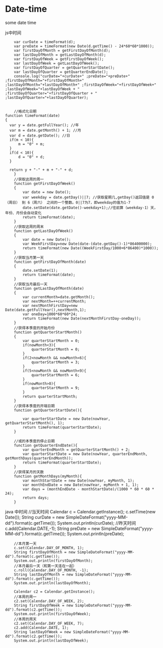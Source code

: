 # Date-time
some date time 

js中时间


		var curDate = timeFormat(d);
		var preDate = timeFormat(new Date(d.getTime() - 24*60*60*1000));
		var firstDayOfMonth = getFirstDayOfMonth(d);
		var lastDayOfMonth = getLastDayOfMonth(d);
		var firstDayOfWeek = getFirstDayOfWeek();
		var lastDayOfWeek = getLastDayOfWeek();
		var firstDayOfQuarter = getQuarterStartDate();
		var lastDayOfQuarter = getQuarterEndDate();
		console.log("curDate="+curDate+" ;preDate="+preDate+" ;firstDayOfMonth="+firstDayOfMonth+" ;lastDayOfMonth="+lastDayOfMonth+" ;firstDayOfWeek="+firstDayOfWeek+" ;lastDayOfWeek="+lastDayOfWeek + " ;firstDayOfQuarter="+firstDayOfQuarter + " ;lastDayOfQuarter="+lastDayOfQuarter);
			

		//格式化日期
    function timeFormat(date) 
    {
      var y = date.getFullYear(); //年
      var m = date.getMonth() + 1; //月
      var d = date.getDate(); //日
      if(m < 10){   
          m = "0" + m;   
      }   
      if(d < 10){   
          d = "0" + d;   
      }   

      return y + "-" + m + "-" + d;
		}
		//获取这周的周一
		function getFirstDayOfWeek() 
		{
			var date = new Date();
		    var weekday = date.getDay()||7; //获取星期几,getDay()返回值是 0（周日） 到 6（周六） 之间的一个整数。0||7为7，即weekday的值为1-7
		    date.setDate(date.getDate()-weekday+1);//往前算（weekday-1）天，年份、月份会自动变化
		    return timeFormat(date);
		}
		//获取这周的周末
		function getLastDayOfWeek()
		{
			var date = new Date();
			var WeekFirstDay=new Date(date-(date.getDay()-1)*86400000);
			return timeFormat(new Date((WeekFirstDay/1000+6*86400)*1000));
		}
		//获取当月第一天
		function getFirstDayOfMonth(date) 
		{
		    date.setDate(1);
		    return timeFormat(date);
		}
		//获取当月最后一天
		function getLastDayOfMonth(date)
		{
			var currentMonth=date.getMonth();
			var nextMonth=++currentMonth;
			var nextMonthFirstDay=new Date(date.getFullYear(),nextMonth,1);
			var oneDay=1000*60*60*24;
			return timeFormat(new Date(nextMonthFirstDay-oneDay));
		}
		//获得本季度的开始月份 
		function getQuarterStartMonth()
		{ 
			var quarterStartMonth = 0; 
			if(nowMonth<3){ 
				quarterStartMonth = 0; 
			} 
			if(2<nowMonth && nowMonth<6){ 
				quarterStartMonth = 3; 
			} 
			if(5<nowMonth && nowMonth<9){ 
				quarterStartMonth = 6; 
			} 
			if(nowMonth>8){ 
				quarterStartMonth = 9; 
			} 
			return quarterStartMonth; 
		}  
		//获得本季度的开端日期
	    function getQuarterStartDate(){
	 
	        var quarterStartDate = new Date(nowYear, getQuarterStartMonth(), 1);
	        return timeFormat(quarterStartDate);
	    }
	 
	    //或的本季度的停止日期
	    function getQuarterEndDate(){
	        var quarterEndMonth = getQuarterStartMonth() + 2;
	        var quarterStartDate = new Date(nowYear, quarterEndMonth, getMonthDays(quarterEndMonth));
	        return timeFormat(quarterStartDate);
	    }
		//获得某月的天数
	    function getMonthDays(myMonth){
	        var monthStartDate = new Date(nowYear, myMonth, 1);
	        var monthEndDate = new Date(nowYear, myMonth + 1, 1);
	        var days = (monthEndDate - monthStartDate)/(1000 * 60 * 60 * 24);
	        return days;
	    }


java 中时间
		//当天时间
		Calendar c = Calendar.getInstance();
		c.setTime(new Date());
		String curDate = new SimpleDateFormat("yyyy-MM-dd").format(c.getTime());
		System.out.println(curDate);
		//昨天时间
		c.add(Calendar.DATE,-1);
		String preDate = new SimpleDateFormat("yyyy-MM-dd").format(c.getTime());
		System.out.println(preDate);

		//本月第一天
		c.set(Calendar.DAY_OF_MONTH, 1);
		String firstDayOfMonth = new SimpleDateFormat("yyyy-MM-dd").format(c.getTime());
		System.out.println(firstDayOfMonth);
		//本月最后一天（和第一天连在一起）
		c.roll(Calendar.DAY_OF_MONTH, -1);
		String lastDayOfMonth = new SimpleDateFormat("yyyy-MM-dd").format(c.getTime());
		System.out.println(lastDayOfMonth);
		
		Calendar c2 = Calendar.getInstance();
		//本周的周一
		c2.set(Calendar.DAY_OF_WEEK, 2);
		String firstDayOfWeek = new SimpleDateFormat("yyyy-MM-dd").format(c2.getTime());
		System.out.println(firstDayOfWeek);
		//本周的周天
		c2.set(Calendar.DAY_OF_WEEK, 7);
		c2.add(Calendar.DATE, 1);
		String lastDayOfWeek = new SimpleDateFormat("yyyy-MM-dd").format(c2.getTime());
		System.out.println(lastDayOfWeek);
